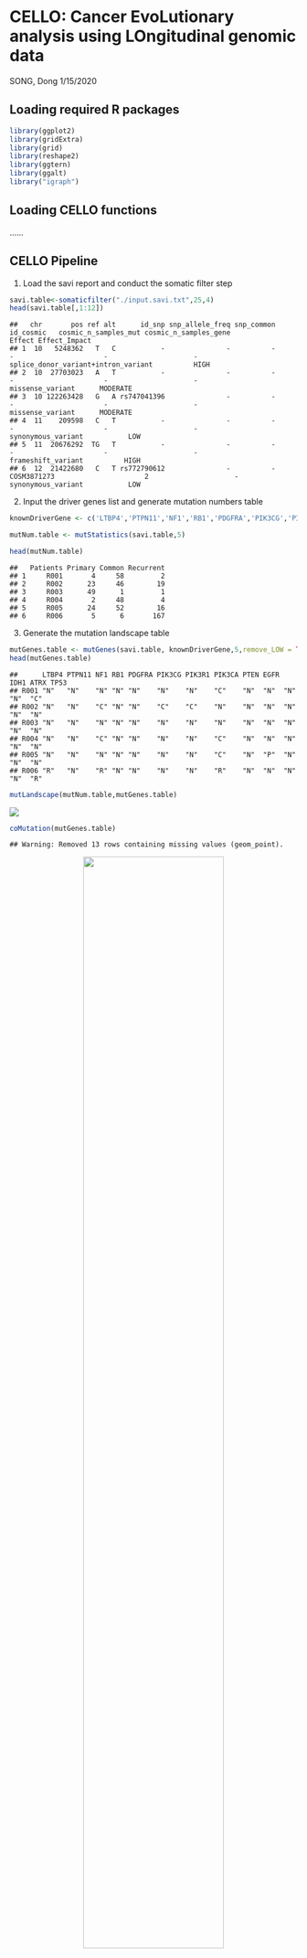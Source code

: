 CELLO: Cancer EvoLutionary analysis using LOngitudinal genomic data
================
SONG, Dong
1/15/2020


## Loading required R packages

``` r
library(ggplot2)
library(gridExtra)
library(grid)
library(reshape2)
library(ggtern)
library(ggalt)
library("igraph")
```

## Loading CELLO functions

……

## CELLO Pipeline

1. Load the savi report and conduct the somatic filter step
``` r
savi.table<-somaticfilter("./input.savi.txt",25,4)
head(savi.table[,1:12])
```

    ##   chr       pos ref alt      id_snp snp_allele_freq snp_common   id_cosmic   cosmic_n_samples_mut cosmic_n_samples_gene                               Effect Effect_Impact
    ## 1  10   5248362   T   C           -               -          -           -                      -                     -  splice_donor_variant+intron_variant          HIGH
    ## 2  10  27703023   A   T           -               -          -           -                      -                     -                     missense_variant      MODERATE
    ## 3  10 122263428   G   A rs747041396               -          -           -                      -                     -                     missense_variant      MODERATE
    ## 4  11    209598   C   T           -               -          -           -                      -                     -                   synonymous_variant           LOW
    ## 5  11  20676292  TG   T           -               -          -           -                      -                     -                   frameshift_variant          HIGH
    ## 6  12  21422680   C   T rs772790612               -          - COSM3871273                      2                     -                   synonymous_variant           LOW


2. Input the driver genes list and generate mutation numbers table
``` r
knownDriverGene <- c('LTBP4','PTPN11','NF1','RB1','PDGFRA','PIK3CG','PIK3R1','PIK3CA','PTEN','EGFR','IDH1','ATRX','TP53')

mutNum.table <- mutStatistics(savi.table,5)

head(mutNum.table)
```

    ##   Patients Primary Common Recurrent
    ## 1     R001       4     58         2
    ## 2     R002      23     46        19
    ## 3     R003      49      1         1
    ## 4     R004       2     48         4
    ## 5     R005      24     52        16
    ## 6     R006       5      6       167


3. Generate the mutation landscape table
``` r
mutGenes.table <- mutGenes(savi.table, knownDriverGene,5,remove_LOW = TRUE)
head(mutGenes.table)
```

    ##      LTBP4 PTPN11 NF1 RB1 PDGFRA PIK3CG PIK3R1 PIK3CA PTEN EGFR IDH1 ATRX TP53
    ## R001 "N"   "N"    "N" "N" "N"    "N"    "N"    "C"    "N"  "N"  "N"  "N"  "C" 
    ## R002 "N"   "N"    "C" "N" "N"    "C"    "C"    "N"    "N"  "N"  "N"  "N"  "N" 
    ## R003 "N"   "N"    "N" "N" "N"    "N"    "N"    "N"    "N"  "N"  "N"  "N"  "N" 
    ## R004 "N"   "N"    "C" "N" "N"    "N"    "N"    "C"    "N"  "N"  "N"  "N"  "N" 
    ## R005 "N"   "N"    "N" "N" "N"    "N"    "N"    "C"    "N"  "P"  "N"  "N"  "N" 
    ## R006 "R"   "N"    "R" "N" "N"    "N"    "N"    "R"    "N"  "N"  "N"  "N"  "R"

``` r
mutLandscape(mutNum.table,mutGenes.table)
```

<img src="./img/unnamed-chunk-6-1.png" style="display: block; margin: auto;" />

``` r
coMutation(mutGenes.table)
```

    ## Warning: Removed 13 rows containing missing values (geom_point).

<div align=center><img src="./img/unnamed-chunk-7-1.png" width = 70% height = 70% style="display: block; margin: auto;" ></div>

``` r
freq.table <- freqMutation(savi.table, knownDriverGene,mutGenes.table,5)
```

<div align=center><img src="./img/unnamed-chunk-8-1.png" width = 70% height = 70% style="display: block; margin: auto;" ></div>

``` r
HM.table <- hyperMutation(savi.table,15,350,1.2)
```

<img src="./img/unnamed-chunk-9-1.png" style="display: block; margin: auto;" />

    ## P-value between Primary and NonHM Recurrence:       0.161138148010592
    ## P-value between Primary and HM Recurrence:          9.87242860746631e-06
    ## P-value between NonHM Recurrence and HM Recurrence: 6.50689011385997e-05

``` r
Cluster.table <- evoCluster(mutNum.table)
```

    ## Warning: Solution to limits produces range outside of [0,1] for some scales

<div align=center><img src="./img/unnamed-chunk-10-1.png" width = 80% height = 80% style="display: block; margin: auto;" ></div>

``` r
switch.table <- mutSwitch(savi.table,knownDriverGene,5,20)
```

<img src="./img/unnamed-chunk-11-1.png" style="display: block; margin: auto;" />


``` r
selGene <-c('LTBP4','IDH1','ATRX','TP53','NF1','MSH6','PIK3CG','PIK3R1','PIK3CA','PTEN','EGFR')
allMutGenes.table <- mutGenes(savi.table, selGene,5,remove_LOW = TRUE)
TEDGedge.table <- getTEDG(allMutGenes.table)
```

<img src="./img/unnamed-chunk-12-1.png" style="display: block; margin: auto;" />

``` r
TEDGedge.table
```

    ##    geneA    geneB    weight label                               
    ## 1  "IDH1"   "LTBP4"  "3"    "R027;R049;R055"                    
    ## 2  "ATRX"   "LTBP4"  "1"    "R049"                              
    ## 3  "TP53"   "LTBP4"  "3"    "R027;R049;R055"                    
    ## 4  "PTEN"   "LTBP4"  "2"    "R007;R039"                         
    ## 5  "EGFR"   "LTBP4"  "2"    "R022;R039"                         
    ## 6  "IDH1"   "TP53"   "1"    "R054"                              
    ## 7  "IDH1"   "NF1"    "5"    "R043;R049;R051;R053;R055"          
    ## 8  "IDH1"   "MSH6"   "3"    "R027;R044;R051"                    
    ## 9  "IDH1"   "PIK3R1" "1"    "R051"                              
    ## 10 "IDH1"   "PIK3CA" "2"    "R048;R049"                         
    ## 11 "IDH1"   "PTEN"   "2"    "R046;R051"                         
    ## 12 "IDH1"   "EGFR"   "1"    "R027"                              
    ## 13 "ATRX"   "TP53"   "1"    "R054"                              
    ## 14 "ATRX"   "NF1"    "5"    "R043;R049;R051;R053;R077"          
    ## 15 "ATRX"   "MSH6"   "2"    "R044;R051"                         
    ## 16 "ATRX"   "PIK3R1" "1"    "R051"                              
    ## 17 "ATRX"   "PIK3CA" "2"    "R048;R049"                         
    ## 18 "EGFR"   "ATRX"   "1"    "R039"                              
    ## 19 "TP53"   "NF1"    "7"    "R034;R043;R049;R051;R053;R055;R077"
    ## 20 "TP53"   "MSH6"   "3"    "R027;R044;R051"                    
    ## 21 "TP53"   "PIK3CG" "1"    "R042"                              
    ## 22 "TP53"   "PIK3CA" "2"    "R048;R049"                         
    ## 23 "TP53"   "PTEN"   "5"    "R034;R038;R046;R051;R061"          
    ## 24 "EGFR"   "TP53"   "2"    "R022;R039"                         
    ## 25 "NF1"    "PIK3CG" "1"    "R042"                              
    ## 26 "PIK3R1" "NF1"    "1"    "R100"                              
    ## 27 "PTEN"   "MSH6"   "2"    "R007;R039"                         
    ## 28 "EGFR"   "MSH6"   "2"    "R022;R039"                         
    ## 29 "PTEN"   "PIK3CG" "1"    "R042"                              
    ## 30 "PIK3R1" "PTEN"   "1"    "R024"

## Contact

For any technical questions about this R code, please contact Dong Song via email: dsongad AT connect.ust.hk

